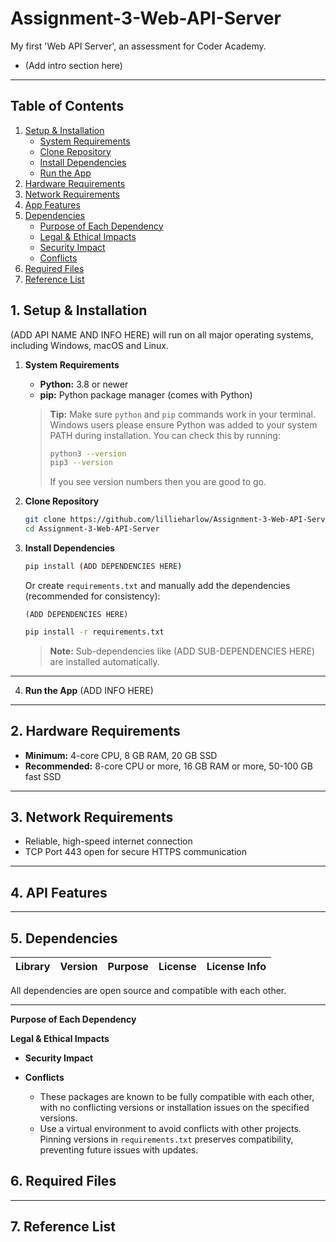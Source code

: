 # Assignment-3-Web-API-Server
My first 'Web API Server', an assessment for Coder Academy.

* (Add intro section here)
<hr>

## Table of Contents
1. [Setup & Installation](#1-setup--installation)
   - [System Requirements](#system-requirements)
   - [Clone Repository](#clone-repository)
   - [Install Dependencies](#install-dependencies)
   - [Run the App](#run-the-app)
2. [Hardware Requirements](#2-hardware-requirements)
3. [Network Requirements](#3-network-requirements)
4. [App Features](#4-app-features)
5. [Dependencies](#5-dependencies)
   - [Purpose of Each Dependency](#purpose-of-each-dependency)
   - [Legal & Ethical Impacts](#legal--ethical-impacts)
   - [Security Impact](#security-impact)
   - [Conflicts](#conflicts)
6. [Required Files](#6-required-files)
7. [Reference List](#7-reference-list)


## 1. Setup & Installation
(ADD API NAME AND INFO HERE) will run on all major operating systems, including Windows, macOS and Linux.

1. **System Requirements**  
   - **Python:** 3.8 or newer  
   - **pip:** Python package manager (comes with Python)

   > **Tip:** Make sure `python` and `pip` commands work in your terminal. Windows users please ensure Python was added to your system PATH during installation. You can check this by running:
   > ```bash
   > python3 --version
   > pip3 --version
   > ```
   > If you see version numbers then you are good to go.

2. **Clone Repository**
   ```bash
   git clone https://github.com/lillieharlow/Assignment-3-Web-API-Server.git
   cd Assignment-3-Web-API-Server
   ```
3. **Install Dependencies**
   ```bash
   pip install (ADD DEPENDENCIES HERE)
   ```
   Or create `requirements.txt` and manually add the dependencies (recommended for consistency):
   ```
   (ADD DEPENDENCIES HERE)
   ```
   ```bash
   pip install -r requirements.txt
   ```
   > **Note:** Sub-dependencies like (ADD SUB-DEPENDENCIES HERE) are installed automatically.
<hr>

4. **Run the App**
(ADD INFO HERE)

<hr>

## 2. Hardware Requirements
- **Minimum:** 4-core CPU, 8 GB RAM, 20 GB SSD
- **Recommended:** 8-core CPU or more, 16 GB RAM or more, 50-100 GB fast SSD
<hr>

## 3. Network Requirements
- Reliable, high-speed internet connection
- TCP Port 443 open for secure HTTPS communication
<hr>

## 4. API Features


<hr>

## 5. Dependencies

| Library           | Version  | Purpose                               | License      | License Info                         |
|-------------------|----------|---------------------------------------|--------------|--------------------------------------|


All dependencies are open source and compatible with each other.
<hr>

**Purpose of Each Dependency**


**Legal & Ethical Impacts**  


- **Security Impact** 


- **Conflicts**
   - These packages are known to be fully compatible with each other, with no conflicting versions or installation issues on the specified versions.
   - Use a virtual environment to avoid conflicts with other projects. Pinning versions in `requirements.txt` preserves compatibility, preventing future issues with updates.

## 6. Required Files


<hr>

## 7. Reference List
